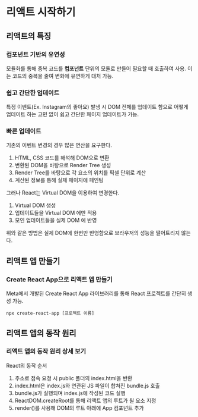 # 리액트 시작하기

## 리액트의 특징
### 컴포넌트 기반의 유연성
모듈화를 통해 중복 코드를 **컴포넌트** 단위의 모듈로 만들어 필요할 때 호출하여 사용. 이는 코드의 중복을 줄여 변화에 유연하게 대처 가능.

### 쉽고 간단한 업데이트
특정 이벤트(Ex. Instagram의 좋아요) 발생 시 DOM 전체를 업데이트 함으로 어떻게 업데이트 하는 고민 없이 쉽고 간단한 페이지 업데이트가 가능.

### 빠른 업데이트
기존의 이벤트 변경의 경우 많은 연산을 요구한다.
1. HTML, CSS 코드를 해석해 DOM으로 변환
2. 변환된 DOM을 바탕으로 Render Tree 생성
3. Render Tree를 바탕으로 각 요소의 위치를 픽셀 단위로 계산
4. 계산된 정보를 통해 실제 페이지에 페인팅

그러나 React는 Virtual DOM을 이용하여 변경한다.
1. Virtual DOM 생성
2. 업데이트들을 Virtual DOM 에만 적용
3. 모인 업데이트들을 실제 DOM 에 반영

위와 같은 방법은 실제 DOM에 한번만 반영함으로 브라우저의 성능을 떨어트리지 않는다.

## 리액트 앱 만들기
### Create React App으로 리액트 앱 만들기
Meta에서 개발된 Create React App 라이브러리를 통해 React 프로젝트를 간단히 생성 가능.

```npx create-react-app [프로젝트 이름]```

## 리액트 앱의 동작 원리
### 리액트 앱의 동작 원리 상세 보기
React의 동작 순서
1. 주소로 접속 요청 시 public 폴더의 index.html을 반환
2. index.html은 index.js와 연관된 JS 파일이 합쳐진 bundle.js 호출
3. bundle.js가 실행되며 index.js에 작성된 코드 실행
4. ReactDOM.createRoot를 통해 리액트 앱의 루트가 될 요소 지정
5. render()를 사용해 DOM의 루트 아래에 App 컴포넌트 추가
